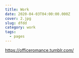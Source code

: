 ```yaml
---
title: Work
date: 2020-04-03T04:00:00.000Z
cover: 2.jpg
slug: dfdd
category: work
tags:
  - pages
---
```

<https://officeromance.tumblr.com/>